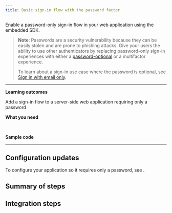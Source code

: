 ```yaml
---
title: Basic sign-in flow with the password factor
---
```


<ApiLifecycle access="ie" />

Enable a password-only sign-in flow in your web application using the embedded SDK.

> **Note**: Passwords are a security vulnerability because they can be easily stolen and are prone to phishing attacks. Give your users the ability to use other authenticators by replacing password-only sign-in experiences with either a [password-optional](https://developer.okta.com/docs/guides/pwd-optional-overview) or a multifactor experience.
>
> To learn about a sign-in use case where the password is optional, see [Sign in with email only](/docs/guides/pwd-optional-sign-in-email/aspnet/main/).

---

**Learning outcomes**

Add a sign-in flow to a server-side web application requiring only a password

**What you need**

<StackSnippet snippet="whatyouneed" />
<br />

**Sample code**

<StackSnippet snippet="samplecode" />

---

## Configuration updates

To configure your application so it requires only a password, see <StackSnippet snippet="configureyourapp" inline />.

## Summary of steps

<StackSnippet snippet="summaryofsteps" />

## Integration steps

<StackSnippet snippet="integrationsteps" />

<StackSnippet snippet="getuserprofile" />
